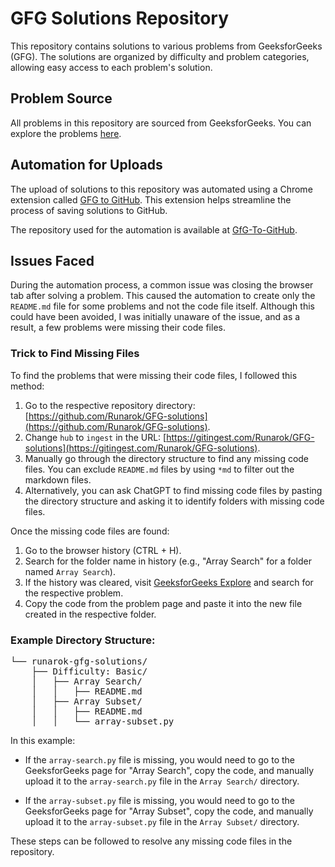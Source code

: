# GFG Solutions Repository

This repository contains solutions to various problems from GeeksforGeeks (GFG). The solutions are organized by difficulty and problem categories, allowing easy access to each problem's solution.

## Problem Source

All problems in this repository are sourced from GeeksforGeeks. You can explore the problems [here](https://www.geeksforgeeks.org/explore?page=1&sortBy=difficulty).

## Automation for Uploads

The upload of solutions to this repository was automated using a Chrome extension called [GFG to GitHub](https://chromewebstore.google.com/detail/gfg-to-github/gojabhkegjnlnklkkpkglaembhlknkgk). This extension helps streamline the process of saving solutions to GitHub.

The repository used for the automation is available at [GfG-To-GitHub](https://github.com/AtharvaNanavate/GfG-To-GitHub).

## Issues Faced

During the automation process, a common issue was closing the browser tab after solving a problem. This caused the automation to create only the `README.md` file for some problems and not the code file itself. Although this could have been avoided, I was initially unaware of the issue, and as a result, a few problems were missing their code files.

### Trick to Find Missing Files

To find the problems that were missing their code files, I followed this method:

1. Go to the respective repository directory: [https://github.com/Runarok/GFG-solutions](https://github.com/Runarok/GFG-solutions).
2. Change `hub` to `ingest` in the URL: [https://gitingest.com/Runarok/GFG-solutions](https://gitingest.com/Runarok/GFG-solutions).
3. Manually go through the directory structure to find any missing code files. You can exclude `README.md` files by using `*md` to filter out the markdown files.
4. Alternatively, you can ask ChatGPT to find missing code files by pasting the directory structure and asking it to identify folders with missing code files.
   
Once the missing code files are found:

1. Go to the browser history (CTRL + H).
2. Search for the folder name in history (e.g., "Array Search" for a folder named `Array Search`).
3. If the history was cleared, visit [GeeksforGeeks Explore](https://www.geeksforgeeks.org/explore?page=1&sortBy=difficulty) and search for the respective problem.
4. Copy the code from the problem page and paste it into the new file created in the respective folder.

### Example Directory Structure:
<pre>
└── runarok-gfg-solutions/
    ├── Difficulty: Basic/
    │   ├── Array Search/
    │   │   ├── README.md
    │   ├── Array Subset/
    │   │   ├── README.md
    │   │   └── array-subset.py
</pre>

In this example:

- If the `array-search.py` file is missing, you would need to go to the GeeksforGeeks page for "Array Search", copy the code, and manually upload it to the `array-search.py` file in the `Array Search/` directory.
  
- If the `array-subset.py` file is missing, you would need to go to the GeeksforGeeks page for "Array Subset", copy the code, and manually upload it to the `array-subset.py` file in the `Array Subset/` directory.

These steps can be followed to resolve any missing code files in the repository.

